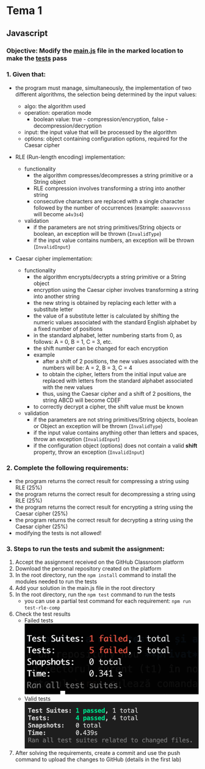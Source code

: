 # Tema 1

## Javascript

### Objective: Modify the [main.js](./src/main.js) file in the marked location to make the   [tests](./src/test/) pass

### 1. Given that:
- the program must manage, simultaneously, the implementation of two different algorithms, the selection being determined by the input values:
    - algo: the algorithm used
    - operation: operation mode
        - boolean value: true - compression/encryption, false - decompression/decryption
    - input: the input value that will be processed by the algorithm
    - options: object containing configuration options, required for the Caesar cipher

- RLE (Run-length encoding) implementation:
    - functionality
        - the algorithm compresses/decompresses a string primitive or a String object
        - RLE compression involves transforming a string into another string
        - consecutive characters are replaced with a single character followed by the number of occurrences (example: `aaaavvvssss` will become `a4v3s4`)
    - validation
        - if the parameters are not string primitives/String objects or boolean, an exception will be thrown (`InvalidType`)
        - if the input value contains numbers, an exception will be thrown (`InvalidInput`)

- Caesar cipher implementation:
    - functionality
        - the algorithm encrypts/decrypts a string primitive or a String object
        - encryption using the Caesar cipher involves transforming a string into another string
        - the new string is obtained by replacing each letter with a substitute letter
        - the value of a substitute letter is calculated by shifting the numeric values associated with the standard English alphabet by a fixed number of positions
        - in the standard alphabet, letter numbering starts from 0, as follows: A = 0, B = 1, C = 3, etc.
        - the shift number can be changed for each encryption
        - example
            - after a shift of 2 positions, the new values associated with the numbers will be: A = 2, B = 3, C = 4
            - to obtain the cipher, letters from the initial input value are replaced with letters from the standard alphabet associated with the new values
            - thus, using the Caesar cipher and a shift of 2 positions, the string ABCD will become CDEF
        - to correctly decrypt a cipher, the shift value must be known
    - validation
        - if the parameters are not string primitives/String objects, boolean or Object an exception will be thrown (`InvalidType`)
        - if the input value contains anything other than letters and spaces, throw an exception (`InvalidInput`)
        - if the configuration object (options) does not contain a valid **shift** property, throw an exception (`InvalidInput`)

### 2. Complete the following requirements:
 - the program returns the correct result for compressing a string using RLE (25%)
 - the program returns the correct result for decompressing a string using RLE (25%)
 - the program returns the correct result for encrypting a string using the Caesar cipher (25%)
 - the program returns the correct result for decrypting a string using the Caesar cipher (25%)
 - modifying the tests is not allowed!

### 3. Steps to run the tests and submit the assignment:
1. Accept the assignment received on the GitHub Classroom platform
2. Download the personal repository created on the platform
3. In the root directory, run the `npm install` command to install the modules needed to run the tests
4. Add your solution in the main.js file in the root directory
5. In the root directory, run the `npm test` command to run the tests
    - you can use a partial test command for each requirement: `npm run test-rle-comp`
6. Check the test results
    - Failed tests
        ![Test execution](./assets/teste-bad.png)
    - Valid tests
        ![Test execution](./assets/teste-good.png)
7. After solving the requirements, create a commit and use the push command to upload the changes to GitHub (details in the first lab)